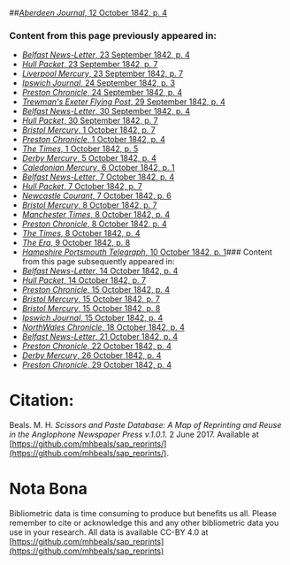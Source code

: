 ##[*Aberdeen Journal*, 12 October 1842, p. 4](https://mhbeals.github.io/sap_html/Aberdeen-Journal/Aberdeen-Journal-12-October-1842-p-4)

### Content from this page previously appeared in:
+ [*Belfast News-Letter*, 23 September 1842, p. 4](https://mhbeals.github.io/sap_html/Belfast-News-Letter/Belfast-News-Letter-23-September-1842-p-4)
+ [*Hull Packet*, 23 September 1842, p. 7](https://mhbeals.github.io/sap_html/Hull-Packet/Hull-Packet-23-September-1842-p-7)
+ [*Liverpool Mercury*, 23 September 1842, p. 7](https://mhbeals.github.io/sap_html/Liverpool-Mercury/Liverpool-Mercury-23-September-1842-p-7)
+ [*Ipswich Journal*, 24 September 1842, p. 3](https://mhbeals.github.io/sap_html/Ipswich-Journal/Ipswich-Journal-24-September-1842-p-3)
+ [*Preston Chronicle*, 24 September 1842, p. 4](https://mhbeals.github.io/sap_html/Preston-Chronicle/Preston-Chronicle-24-September-1842-p-4)
+ [*Trewman's Exeter Flying Post*, 29 September 1842, p. 4](https://mhbeals.github.io/sap_html/Trewman's-Exeter-Flying-Post/Trewman's-Exeter-Flying-Post-29-September-1842-p-4)
+ [*Belfast News-Letter*, 30 September 1842, p. 4](https://mhbeals.github.io/sap_html/Belfast-News-Letter/Belfast-News-Letter-30-September-1842-p-4)
+ [*Hull Packet*, 30 September 1842, p. 7](https://mhbeals.github.io/sap_html/Hull-Packet/Hull-Packet-30-September-1842-p-7)
+ [*Bristol Mercury*, 1 October 1842, p. 7](https://mhbeals.github.io/sap_html/Bristol-Mercury/Bristol-Mercury-1-October-1842-p-7)
+ [*Preston Chronicle*, 1 October 1842, p. 4](https://mhbeals.github.io/sap_html/Preston-Chronicle/Preston-Chronicle-1-October-1842-p-4)
+ [*The Times*, 1 October 1842, p. 5](https://mhbeals.github.io/sap_html/The-Times/The-Times-1-October-1842-p-5)
+ [*Derby Mercury*, 5 October 1842, p. 4](https://mhbeals.github.io/sap_html/Derby-Mercury/Derby-Mercury-5-October-1842-p-4)
+ [*Caledonian Mercury*, 6 October 1842, p. 1](https://mhbeals.github.io/sap_html/Caledonian-Mercury/Caledonian-Mercury-6-October-1842-p-1)
+ [*Belfast News-Letter*, 7 October 1842, p. 4](https://mhbeals.github.io/sap_html/Belfast-News-Letter/Belfast-News-Letter-7-October-1842-p-4)
+ [*Hull Packet*, 7 October 1842, p. 7](https://mhbeals.github.io/sap_html/Hull-Packet/Hull-Packet-7-October-1842-p-7)
+ [*Newcastle Courant*, 7 October 1842, p. 6](https://mhbeals.github.io/sap_html/Newcastle-Courant/Newcastle-Courant-7-October-1842-p-6)
+ [*Bristol Mercury*, 8 October 1842, p. 7](https://mhbeals.github.io/sap_html/Bristol-Mercury/Bristol-Mercury-8-October-1842-p-7)
+ [*Manchester Times*, 8 October 1842, p. 4](https://mhbeals.github.io/sap_html/Manchester-Times/Manchester-Times-8-October-1842-p-4)
+ [*Preston Chronicle*, 8 October 1842, p. 4](https://mhbeals.github.io/sap_html/Preston-Chronicle/Preston-Chronicle-8-October-1842-p-4)
+ [*The Times*, 8 October 1842, p. 4](https://mhbeals.github.io/sap_html/The-Times/The-Times-8-October-1842-p-4)
+ [*The Era*, 9 October 1842, p. 8](https://mhbeals.github.io/sap_html/The-Era/The-Era-9-October-1842-p-8)
+ [*Hampshire Portsmouth Telegraph*, 10 October 1842, p. 1](https://mhbeals.github.io/sap_html/Hampshire-Portsmouth-Telegraph/Hampshire-Portsmouth-Telegraph-10-October-1842-p-1)### Content from this page subsequently appeared in:
+ [*Belfast News-Letter*, 14 October 1842, p. 4](https://mhbeals.github.io/sap_html/Belfast-News-Letter/Belfast-News-Letter-14-October-1842-p-4)
+ [*Hull Packet*, 14 October 1842, p. 7](https://mhbeals.github.io/sap_html/Hull-Packet/Hull-Packet-14-October-1842-p-7)
+ [*Preston Chronicle*, 15 October 1842, p. 4](https://mhbeals.github.io/sap_html/Preston-Chronicle/Preston-Chronicle-15-October-1842-p-4)
+ [*Bristol Mercury*, 15 October 1842, p. 7](https://mhbeals.github.io/sap_html/Bristol-Mercury/Bristol-Mercury-15-October-1842-p-7)
+ [*Bristol Mercury*, 15 October 1842, p. 8](https://mhbeals.github.io/sap_html/Bristol-Mercury/Bristol-Mercury-15-October-1842-p-8)
+ [*Ipswich Journal*, 15 October 1842, p. 4](https://mhbeals.github.io/sap_html/Ipswich-Journal/Ipswich-Journal-15-October-1842-p-4)
+ [*NorthWales Chronicle*, 18 October 1842, p. 4](https://mhbeals.github.io/sap_html/NorthWales-Chronicle/NorthWales-Chronicle-18-October-1842-p-4)
+ [*Belfast News-Letter*, 21 October 1842, p. 4](https://mhbeals.github.io/sap_html/Belfast-News-Letter/Belfast-News-Letter-21-October-1842-p-4)
+ [*Preston Chronicle*, 22 October 1842, p. 4](https://mhbeals.github.io/sap_html/Preston-Chronicle/Preston-Chronicle-22-October-1842-p-4)
+ [*Derby Mercury*, 26 October 1842, p. 4](https://mhbeals.github.io/sap_html/Derby-Mercury/Derby-Mercury-26-October-1842-p-4)
+ [*Preston Chronicle*, 29 October 1842, p. 4](https://mhbeals.github.io/sap_html/Preston-Chronicle/Preston-Chronicle-29-October-1842-p-4)
                    
# Citation: 

Beals. M. H. *Scissors and Paste Database: A Map of Reprinting and Reuse in the Anglophone Newspaper Press v.1.0.1.* 2 June 2017. Available at [https://github.com/mhbeals/sap_reprints/](https://github.com/mhbeals/sap_reprints/). 
                    
# Nota Bona

Bibliometric data is time consuming to produce but benefits us all. Please remember to cite or acknowledge this and any other bibliometric data you use in your research. All data is available CC-BY 4.0 at [https://github.com/mhbeals/sap_reprints](https://github.com/mhbeals/sap_reprints)